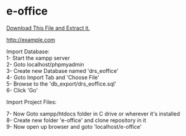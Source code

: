 # e-office

[Download This File and Extract it.](https://github.com/ahmad-hassan-afzal/e-office/blob/master/e-office.zip "Final Release")

<a href="http://example.com" target="_blank">http://example.com</a>

Import Database:  
1- Start the xampp server  
2- Goto localhost/phpmyadmin  
3- Create new Database named 'drs_eoffice'  
4- Goto Import Tab and 'Choose File'  
5- Browse to the 'db_export/drs_eoffice.sql'  
6- Click 'Go'    

Import Project Files:

7- Now Goto xampp/htdocs folder in C drive or wherever it's installed  
8- Create new folder 'e-office' and clone repository in it  
9- Now open up browser and goto 'localhost/e-office'  
